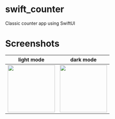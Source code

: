 # swift_counter

Classic counter app using SwiftUI

# Screenshots

| light mode | dark mode |
| ---------- | --------- | 
| <img width="150" src="https://user-images.githubusercontent.com/38187170/212475586-c74d0832-1cc8-4601-a4ec-9f648fb04ecf.png" /> | <img width="150" src="https://user-images.githubusercontent.com/38187170/212475589-a1219e56-dc30-4273-be57-94e662d61748.png" /> |


